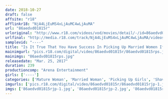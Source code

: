 ```yaml
---
date: 2018-10-27
draft: false
affsite: "r18"
afflinkr18: "NjA4LjEuMS4xLjAuMC4wLjAuMA"
url: "86aedvd01815r"
urloriginal: "http://www.r18.com/videos/vod/movies/detail/-/id=86aedvd01815r"
urlfinal: "http://media.r18.com/track/NjA4LjEuMS4xLjAuMC4wLjAuMA/videos/vod/movies/detail/-/id=86aedvd01815r"
samplevid: "----"
title: "Is It True That You Have Success In Picking Up Married Women If You Just Talk To Them Straight During The Day?"
mainimgurl: "pics.r18.com/digital/video/86aedvd01815r/86aedvd01815rps.jpg"
mainimgs: "86aedvd01815rps.jpg"
releasedate: "Mar. 25, 2017"
duration: 239
productioncomp: "Arena Entertainment"
girls: ['----']
categories: ['Mature Woman', 'Married Woman', 'Picking Up Girls', 'Shaved Pussy', 'Amateur', 'Over 4 Hours']
imgurls: ['pics.r18.com/digital/video/86aedvd01815r/86aedvd01815rjp-1.jpg', 'pics.r18.com/digital/video/86aedvd01815r/86aedvd01815rjp-2.jpg', 'pics.r18.com/digital/video/86aedvd01815r/86aedvd01815rjp-3.jpg', 'pics.r18.com/digital/video/86aedvd01815r/86aedvd01815rjp-4.jpg', 'pics.r18.com/digital/video/86aedvd01815r/86aedvd01815rjp-5.jpg', 'pics.r18.com/digital/video/86aedvd01815r/86aedvd01815rjp-6.jpg', 'pics.r18.com/digital/video/86aedvd01815r/86aedvd01815rjp-7.jpg', 'pics.r18.com/digital/video/86aedvd01815r/86aedvd01815rjp-8.jpg', 'pics.r18.com/digital/video/86aedvd01815r/86aedvd01815rjp-9.jpg', 'pics.r18.com/digital/video/86aedvd01815r/86aedvd01815rjp-10.jpg', 'pics.r18.com/digital/video/86aedvd01815r/86aedvd01815rjp-11.jpg', 'pics.r18.com/digital/video/86aedvd01815r/86aedvd01815rjp-12.jpg', 'pics.r18.com/digital/video/86aedvd01815r/86aedvd01815rjp-13.jpg', 'pics.r18.com/digital/video/86aedvd01815r/86aedvd01815rjp-14.jpg', 'pics.r18.com/digital/video/86aedvd01815r/86aedvd01815rjp-15.jpg', 'pics.r18.com/digital/video/86aedvd01815r/86aedvd01815rjp-16.jpg', 'pics.r18.com/digital/video/86aedvd01815r/86aedvd01815rjp-17.jpg', 'pics.r18.com/digital/video/86aedvd01815r/86aedvd01815rjp-18.jpg', 'pics.r18.com/digital/video/86aedvd01815r/86aedvd01815rjp-19.jpg', 'pics.r18.com/digital/video/86aedvd01815r/86aedvd01815rjp-20.jpg']
imgs: ['86aedvd01815rjp-1.jpg', '86aedvd01815rjp-2.jpg', '86aedvd01815rjp-3.jpg', '86aedvd01815rjp-4.jpg', '86aedvd01815rjp-5.jpg', '86aedvd01815rjp-6.jpg', '86aedvd01815rjp-7.jpg', '86aedvd01815rjp-8.jpg', '86aedvd01815rjp-9.jpg', '86aedvd01815rjp-10.jpg', '86aedvd01815rjp-11.jpg', '86aedvd01815rjp-12.jpg', '86aedvd01815rjp-13.jpg', '86aedvd01815rjp-14.jpg', '86aedvd01815rjp-15.jpg', '86aedvd01815rjp-16.jpg', '86aedvd01815rjp-17.jpg', '86aedvd01815rjp-18.jpg', '86aedvd01815rjp-19.jpg', '86aedvd01815rjp-20.jpg']
---
```

